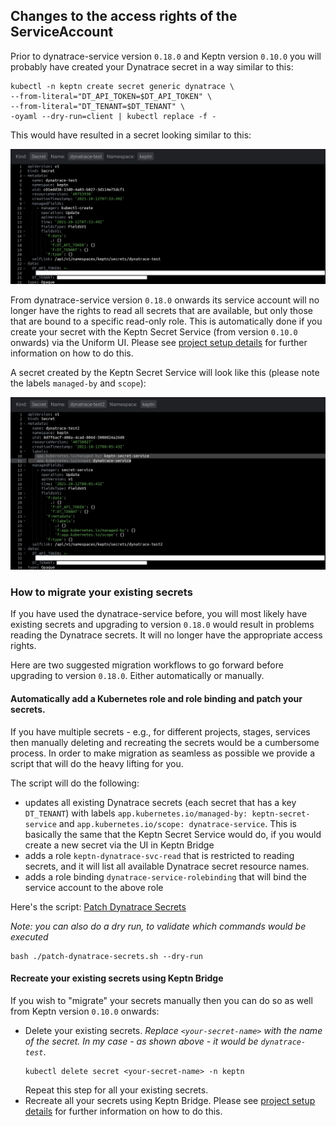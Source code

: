 ## Changes to the access rights of the ServiceAccount

Prior to dynatrace-service version `0.18.0` and Keptn version `0.10.0` you will probably have created your Dynatrace secret in a way similar to this:

```shell
kubectl -n keptn create secret generic dynatrace \
--from-literal="DT_API_TOKEN=$DT_API_TOKEN" \
--from-literal="DT_TENANT=$DT_TENANT" \
-oyaml --dry-run=client | kubectl replace -f -
```

This would have resulted in a secret looking similar to this:

![Dynatrace secret by kubectl](images/secret-by-kubectl.png "Dynatrace secret by kubectl")

From dynatrace-service version `0.18.0` onwards its service account will no longer have the rights to read all secrets that are available, but only those that are bound to a specific read-only role. 
This is automatically done if you create your secret with the Keptn Secret Service (from version `0.10.0` onwards) via the Uniform UI. Please see [project setup details](project-setup.md#create-a-secret-with-keptn-bridge) for further information on how to do this.

A secret created by the Keptn Secret Service will look like this (please note the labels `managed-by` and `scope`):

![Dynatrace secret by secret service](images/secret-by-secret-service.png "Dynatrace secret by secret service")


### How to migrate your existing secrets

If you have used the dynatrace-service before, you will most likely have existing secrets and upgrading to version `0.18.0` would result in problems reading the Dynatrace secrets. It will no longer have the appropriate access rights. 

Here are two suggested migration workflows to go forward before upgrading to version `0.18.0`. Either automatically or manually. 


#### Automatically add a Kubernetes role and role binding and patch your secrets.

If you have multiple secrets - e.g., for different projects, stages, services then manually deleting and recreating the secrets would be a cumbersome process. In order to make migration as seamless as possible we provide a script that will do the heavy lifting for you.

The script will do the following:
- updates all existing Dynatrace secrets (each secret that has a key `DT_TENANT`) with labels `app.kubernetes.io/managed-by: keptn-secret-service` and `app.kubernetes.io/scope: dynatrace-service`. This is basically the same that the Keptn Secret Service would do, if you would create a new secret via the UI in Keptn Bridge
- adds a role `keptn-dynatrace-svc-read` that is restricted to reading secrets, and it will list all available Dynatrace secret resource names.
- adds a role binding `dynatrace-service-rolebinding` that will bind the service account to the above role 

Here's the script: [Patch Dynatrace Secrets](assets/patch-dynatrace-secrets.sh?raw=true)

*Note: you can also do a dry run, to validate which commands would be executed*
```shell
bash ./patch-dynatrace-secrets.sh --dry-run
```


#### Recreate your existing secrets using Keptn Bridge

If you wish to "migrate" your secrets manually then you can do so as well from Keptn version `0.10.0` onwards:

- Delete your existing secrets. *Replace `<your-secret-name>` with the name of the secret. In my case - as shown above - it would be `dynatrace-test`*.
  ```console
  kubectl delete secret <your-secret-name> -n keptn 
  ```
  Repeat this step for all your existing secrets.
- Recreate all your secrets using Keptn Bridge. Please see [project setup details](project-setup.md#create-a-secret-with-keptn-bridge) for further information on how to do this.

